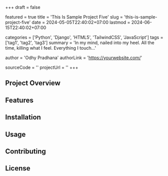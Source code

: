 +++
draft = false

featured = true
title = 'This Is Sample Project Five'
slug = 'this-is-sample-project-five'
date = 2024-05-05T22:40:02+07:00
lastmod = 2024-06-15T22:40:02+07:00

categories = ['Python', 'Django', 'HTML5', 'TailwindCSS', 'JavaScript']
tags = ['tag1', 'tag2', 'tag3']
summary = 'In my mind, nailed into my heel. All the time, killing what I feel. Everything I touch...'

author = 'Odhy Pradhana'
authorLink = 'https://yourwebsite.com/'

sourceCode = ''
projectUrl = ''
+++

## Project Overview

<!-- Provide an overview of the project -->

## Features

<!-- List and describe the features of the project -->

## Installation

<!-- Provide instructions on how to install and use the project -->

## Usage

<!-- Provide usage examples and instructions -->

## Contributing

<!-- Explain how others can contribute to the project -->

## License

<!-- Include licensing information -->
